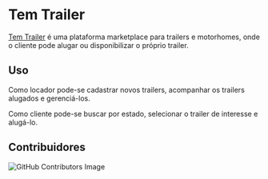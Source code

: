 # Tem Trailer

[Tem Trailer](https://temtrailer.herokuapp.com) é uma plataforma marketplace para trailers e motorhomes, onde o cliente pode alugar ou disponibilizar o próprio trailer.

## Uso

Como locador pode-se cadastrar novos trailers, acompanhar os trailers alugados e gerenciá-los.

Como cliente pode-se buscar por estado, selecionar o trailer de interesse e alugá-lo.


## Contribuidores

![GitHub Contributors Image](https://contrib.rocks/image?repo=fematarazzo/tem_trailer)

